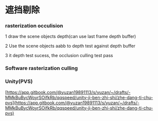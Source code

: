 # 遮挡剔除

###  rasterization occulision

1 draw the scene objects depth\(can use last frame depth buffer\) 

2 Use the scene objects aabb to depth test against depth buffer 

3 it depth test sucess, the occlusion culling test pass

### Software rasterization culling



### Unity\(PVS\)

[https://app.gitbook.com/@yuzan19891113/s/yuzan/~/drafts/-MMkBuBycWoyrSOifkRb/qqspeed/unity-ji-ben-zhi-shi/zhe-dang-ti-chu-pvs](https://app.gitbook.com/@yuzan19891113/s/yuzan/~/drafts/-MMkBuBycWoyrSOifkRb/qqspeed/unity-ji-ben-zhi-shi/zhe-dang-ti-chu-pvs)

